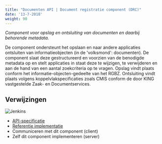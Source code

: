 ```yaml
---
title: "Documenten API | Document registratie component (DRC)"
date: '13-7-2018'
weight: 90
---
```


*Component voor opslag en ontsluiting van documenten en daarbij behorende metadata.*

De component ondersteunt het opslaan en naar andere applicaties ontsluiten van
informatieobjecten (in de 'volksmond': documenten). De component slaat deze
gestructureerd en voorzien van de benodigde metadata op en stelt applicaties in
staat deze te wijzigen, te verwijderen en aan de hand van een aantal
zoekcriteria op te vragen. Opslag vindt plaats conform het
informatie-objecten-gedeelte van het RGBZ. Ontsluiting vindt plaats volgens
koppelvlakspecificaties zoals CMIS conform de door KING vastgestelde Zaak- en
Documentservices.

## Verwijzingen

![Jenkins][jenkins]

* [API-specificatie](https://documenten-api.vng.cloud/api/v1/schema/)
* [Referentie implementatie](https://github.com/VNG-Realisatie/documenten-api)
* Communiceren met dit component (client)
* Zelf dit component implementeren (server)

[jenkins]: https://jenkins.nlx.io/buildStatus/icon?job=documenten-api-stable
